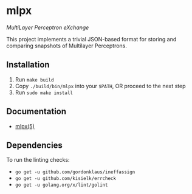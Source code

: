 # mlpx

*MultiLayer Perceptron eXchange*


This project implements a trivial JSON-based format for storing and comparing snapshots of Multilayer Perceptrons. 

## Installation

1. Run `make build`
2. Copy `./build/bin/mlpx` into your `$PATH`, OR proceed to the next step
3. Run `sudo make install`


## Documentation

* [mlpx(5)](./doc/5/mlpx.md)

## Dependencies

To run the linting checks:

* `go get -u github.com/gordonklaus/ineffassign`
* `go get -u github.com/kisielk/errcheck`
* `go get -u golang.org/x/lint/golint`

